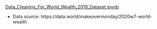 <a href="https://github.com/steffen-zou/data-cleaning/blob/master/Data_Cleaning_For_World_Wealth_2019_Dataset.ipynb">
  Data_Cleaning_For_World_Wealth_2019_Dataset.ipynb
</a>

<ul>
  <li>
    Data source: https://data.world/makeovermonday/2020w7-world-wealth
  </li>
</ul>
